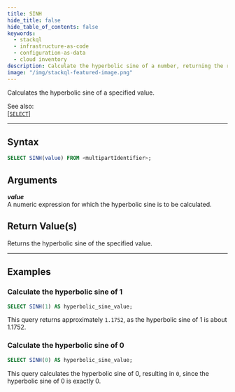 ```yaml
---
title: SINH
hide_title: false
hide_table_of_contents: false
keywords:
  - stackql
  - infrastructure-as-code
  - configuration-as-data
  - cloud inventory
description: Calculate the hyperbolic sine of a number, returning the result using SQL in StackQL.
image: "/img/stackql-featured-image.png"
---
```

Calculates the hyperbolic sine of a specified value.

See also:  
[[`SELECT`]](/docs/language-spec/select)

* * * 

## Syntax

```sql
SELECT SINH(value) FROM <multipartIdentifier>;
```

## Arguments

__*value*__  
A numeric expression for which the hyperbolic sine is to be calculated.

## Return Value(s)
Returns the hyperbolic sine of the specified value.

* * *

## Examples

### Calculate the hyperbolic sine of 1

```sql
SELECT SINH(1) AS hyperbolic_sine_value;
```

This query returns approximately `1.1752`, as the hyperbolic sine of 1 is about 1.1752.

### Calculate the hyperbolic sine of 0

```sql
SELECT SINH(0) AS hyperbolic_sine_value;
```

This query calculates the hyperbolic sine of 0, resulting in `0`, since the hyperbolic sine of 0 is exactly 0.
